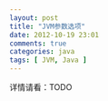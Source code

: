 ```yaml
---
layout: post
title: "JVM参数选项"
date: 2012-10-19 23:01
comments: true
categories: java
tags: [ JVM, Java ]
---
```


详情请看：TODO

